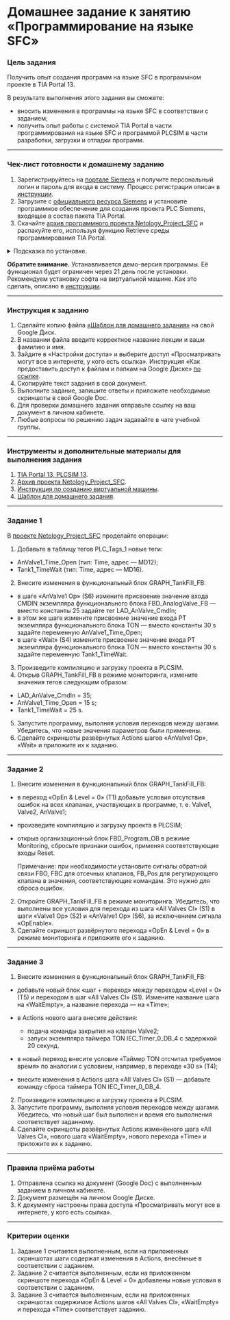 # Домашнее задание к занятию «Программирование на языке SFC»

### Цель задания

Получить опыт создания программ на языке SFC в программном проекте в TIA Portal 13.

В результате выполнения этого задания вы сможете:

- вносить изменения в программы на языке SFC в соответствии с заданием;
- получить опыт работы с системой TIA Portal в части программирования на языке SFC и программой PLCSIM в части разработки, загрузки и отладки программ.

------

### Чек-лист готовности к домашнему заданию

1. Зарегистрируйтесь на [портале Siemens](https://mall.industry.siemens.com/goos/WelcomePage.aspx?regionUrl=/ru&language=ru) и получите персональный логин и пароль для входа в систему. Процесс регистрации описан в [инструкции](https://docs.google.com/presentation/d/1RPHvCE2OxBbHRMWSAV2E-HxscZvR2nRIZVHCy8hvjJE/edit?usp=sharing).
2. Загрузите с [официального ресурса Siemens](https://support.industry.siemens.com/cs/document/78793685/simatic-step-7-(tia-portal)-v13-trial-download?dti=0&lc=en-DE) и установите программное обеспечение для создания проекта PLC Siemens, входящее в состав пакета TIA Portal. 
3. Скачайте [архив программного проекта Netology_Project_SFC](https://drive.google.com/file/d/1sW8EiOawku5Jo9VZNBe6buyNNdq9jsUU/view?usp=sharing) и распакуйте его, используя функцию Retrieve среды программирования TIA Portal.

<details>
  <summary> Подсказка по установке.</summary>
  
  
1. Скачайте все файлы по [ссылке](https://support.industry.siemens.com/cs/document/109745155/simatic-step-7-including-plcsim-v13-sp2-trial-download?dti=0&lc=en-DE) в две отдельные папки:
 
  - STEP 7 Professional V13 SP2 (DVD 1, DVD 2, SHA-256 checksum).
 
  ![image](https://github.com/netology-code/phd-homeworks/blob/main/6.6/Step7_1.png)
 
  - SIMATIC STEP 7 PLCSIM V13 SP2 for STEP 7 Basic and STEP 7 Professional (включая SHA-256 checksum).
  
    ![image](https://github.com/netology-code/phd-homeworks/blob/main/6.6/Step7_2.png)

2. Запустите установочный файл SIMATIC_STEP_7_Professional_V13_SP2_Upd4.exe, пройдите стандартную процедуру установки.
3. Запустите установочный файл SIMATIC_S7_PLCSIM_V13_SP2.exe, пройдите стандартную процедуру установки.

    ---
  
</details>
  
**Обратите внимание.** Устанавливается демо-версия программы. Её функционал будет ограничен через 21 день после установки. Рекомендуем установку софта на виртуальной машине. Как это сделать, описано в [инструкции](https://docs.google.com/presentation/d/1psnSlotXT7cr8ECnaZaTCDLnIyYOGUzCArLeydeRztY/edit?usp=sharing).

------

### Инструкция к заданию

1. Сделайте копию файла [«Шаблон для домашнего задания»](https://docs.google.com/document/d/1MiwldIkT0D7OWcygHadT0PwvF4M3eY3FKipRuTsttIs/edit?usp=sharing) на свой Google Диск.
2. В названии файла введите корректное название лекции и ваши фамилию и имя.
3. Зайдите в «Настройки доступа» и выберите доступ «Просматривать могут все в интернете, у кого есть ссылка». Инструкция «Как предоставить доступ к файлам и папкам на Google Диске» [по ссылке](https://support.google.com/docs/answer/2494822?hl=ru&co=GENIE.Platform%3DDesktop).
4. Скопируйте текст задания в свой документ.
5. Выполните задание, запишите ответы и приложите необходимые скриншоты в свой Google Doc.
6. Для проверки домашнего задания отправьте ссылку на ваш документ в личном кабинете.
7. Любые вопросы по решению задач задавайте в чате учебной группы.

------

### Инструменты и дополнительные материалы для выполнения задания

1. [TIA Portal 13, PLCSIM 13](https://support.industry.siemens.com/cs/document/109745155/simatic-step-7-including-plcsim-v13-sp2-trial-download?dti=0&lc=en-WW).
2. [Архив проекта Netology_Project_SFC](https://drive.google.com/file/d/1sW8EiOawku5Jo9VZNBe6buyNNdq9jsUU/view?usp=sharing).
3. [Инструкция по созданию виртуальной машины](https://docs.google.com/presentation/d/1psnSlotXT7cr8ECnaZaTCDLnIyYOGUzCArLeydeRztY/edit?usp=sharing).
4. [Шаблон для домашнего задания](https://docs.google.com/document/d/1fY7ppRmQDDn8RPF8LRXai7DpTxoiajZSpb288-KPi7c/edit?usp=sharing).

------

### Задание 1

В [проекте Netology_Project_SFC](https://drive.google.com/file/d/1sW8EiOawku5Jo9VZNBe6buyNNdq9jsUU/view?usp=sharing) проделайте операции:

1. Добавьте в таблицу тегов PLC_Tags_1 новые теги:

  - AnValve1_Time_Open (тип: Time, адрес — MD12);
  - Tank1_TimeWait (тип: Time, адрес — MD16).

2. Внесите изменения в функциональный блок GRAPH_TankFill_FB:
  - в шаге «AnValve1 Op» (S6) измените присвоение значение входа CMDIN экземпляра функционального блока FBD_AnalogValve_FB — вместо константы 25 задайте тег LAD_AnValve_CmdIn;
  - в этом же шаге измените присвоение значение входа PT экземпляра функционального блока TON — вместо константы 30 s задайте переменную AnValve1_Time_Open;
  - в шаге «Wait» (S4) измените присвоение значение входа PT экземпляра функционального блока TON — вместо константы 30 s задайте переменную Tank1_TimeWait.

3. Произведите компиляцию и загрузку проекта в PLCSIM.
4. Открыв GRAPH_TankFill_FB в режиме мониторинга, измените значения тегов следующим образом:

  - LAD_AnValve_CmdIn = 35;
  - AnValve1_Time_Open = 15 s;
  - Tank1_TimeWait = 25 s.

5. Запустите программу, выполняя условия переходов между шагами. Убедитесь, что новые значения параметров были применены.
6. Сделайте скриншоты развёрнутых Actions шагов «AnValve1 Op», «Wait» и приложите их к заданию.

------

### Задание 2

1. Внесите изменения в функциональный блок GRAPH_TankFill_FB:

  - в переход «OpEn & Level = 0» (T1) добавьте условия отсутствия ошибок на всех клапанах, участвующих в программе, т. е. Valve1, Valve2, AnValve1;
  - произведите компиляцию и загрузку проекта в PLCSIM;
  - открыв организационный блок FBD_Program_OB в режиме Monitoring, сбросьте признаки ошибок, применяя соответствующие входы Reset. 

    Примечание: при необходимости установите сигналы обратной связи FBO, FBC для отсечных клапанов, FB_Pos для регулирующего клапана в значения, соответствующие командам. Это нужно для сброса ошибок.

2. Откройте GRAPH_TankFill_FB в режиме мониторинга. Убедитесь, что выполнены все условия для перехода из шага «All Valves Cl» (S1) в шаги «Valve1 Op» (S2) и «AnValve1 Op» (S6), за исключением сигнала «OpEnable».
3. Сделайте скриншот развёрнутого перехода «OpEn & Level = 0» в режиме мониторинга и приложите его к заданию.

------

### Задание 3

1. Внесите изменения в функциональный блок GRAPH_TankFill_FB:
  
  - добавьте новый блок «шаг + переход» между переходом «Level = 0» (T5) и переходом в шаг «All Valves Cl» (S1). Измените название шага на «WaitEmpty», а название перехода — на «Time»;
  - в Actions нового шага внесите действия:

     - подача команды закрытия на клапан Valve2;
     - запуск экземпляра таймера TON IEC_Timer_0_DB_4 с задержкой 20 секунд.

  - в новый переход внесите условие «Таймер TON отсчитал требуемое время» по аналогии с условием, например, в переходе «30 s» (T4);
  - внесите изменения в Actions шага «All Valves Cl» (S1) — добавьте команду сброса таймера TON IEC_Timer_0_DB_4.

2. Произведите компиляцию и загрузку проекта в PLCSIM.
3. Запустите программу, выполняя условия переходов между шагами. Убедитесь, что новый шаг был выполнен и время его выполнения соответствует заданному.
4. Сделайте скриншоты развёрнутых Actions изменённого шага «All Valves Cl», нового шага «WaitEmpty», нового перехода «Time» и приложите их к заданию.

------


### Правила приёма работы

1. Отправлена ссылка на документ (Google Doc) с выполненным заданием в личном кабинете.
2. Документ размещён на личном Google Диске.
3. К документу настроены права доступа «Просматривать могут все в интернете, у кого есть ссылка».

------

### Критерии оценки

1. Задание 1 считается выполненным, если на приложенных скриншотах шаги содержат изменения в Actions, внесённые в соответствии с заданием.
2. Задание 2 считается выполненным, если на приложенном скриншоте перехода «OpEn & Level = 0» добавлены новые условия в соответствии с заданием.
3. Задание 3 считается выполненным, если на приложенных скриншотах содержимое Actions шагов «All Valves Cl», «WaitEmpty» и перехода «Time» соответствует заданию.
